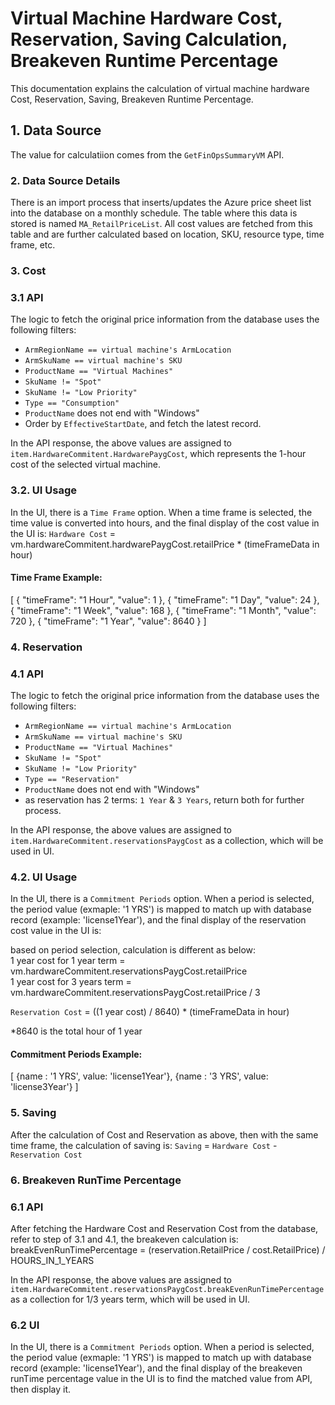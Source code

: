 # Virtual Machine Hardware Cost, Reservation, Saving Calculation, Breakeven Runtime Percentage

This documentation explains the calculation of virtual machine hardware Cost, Reservation, Saving, Breakeven Runtime Percentage.

## 1. Data Source

The value for calculatiion comes from the `GetFinOpsSummaryVM` API.

### 2. Data Source Details

There is an import process that inserts/updates the Azure price sheet list into the database on a monthly schedule. The table where this data is stored is named `MA_RetailPriceList`. All cost values are fetched from this table and are further calculated based on location, SKU, resource type, time frame, etc.

### 3. Cost

### 3.1 API

The logic to fetch the original price information from the database uses the following filters:

- `ArmRegionName == virtual machine's ArmLocation`
- `ArmSkuName == virtual machine's SKU`
- `ProductName == "Virtual Machines"`
- `SkuName != "Spot"`
- `SkuName != "Low Priority"`
- `Type == "Consumption"`
- `ProductName` does not end with "Windows"
- Order by `EffectiveStartDate`, and fetch the latest record.

In the API response, the above values are assigned to `item.HardwareCommitent.HardwarePaygCost`, which represents the 1-hour cost of the selected virtual machine.

### 3.2. UI Usage

In the UI, there is a `Time Frame` option. When a time frame is selected, the time value is converted into hours, and the final display of the cost value in the UI is:
`Hardware Cost` = vm.hardwareCommitent.hardwarePaygCost.retailPrice * (timeFrameData in hour)

#### Time Frame Example:

[
    { "timeFrame": "1 Hour", "value": 1 },
    { "timeFrame": "1 Day", "value": 24 },
    { "timeFrame": "1 Week", "value": 168 },
    { "timeFrame": "1 Month", "value": 720 },
    { "timeFrame": "1 Year", "value": 8640 }
]

### 4. Reservation

### 4.1 API

The logic to fetch the original price information from the database uses the following filters:

- `ArmRegionName == virtual machine's ArmLocation`
- `ArmSkuName == virtual machine's SKU`
- `ProductName == "Virtual Machines"`
- `SkuName != "Spot"`
- `SkuName != "Low Priority"`
- `Type == "Reservation"`
- `ProductName` does not end with "Windows"
- as reservation has 2 terms: `1 Year` & `3 Years`, return both for further process.

In the API response, the above values are assigned to `item.HardwareCommitent.reservationsPaygCost` as a collection, which will be used in UI.

### 4.2. UI Usage

In the UI, there is a `Commitment Periods` option. When a period is selected, the period value (exmaple: '1 YRS') is mapped to match up with database record (example: 'license1Year'), and the final display of the reservation cost value in the UI is: 

based on period selection, calculation is different as below:  
1 year cost for 1 year term = vm.hardwareCommitent.reservationsPaygCost.retailPrice  
1 year cost for 3 years term = vm.hardwareCommitent.reservationsPaygCost.retailPrice / 3  

`Reservation Cost` = ((1 year cost) / 8640) * (timeFrameData in hour)

*8640 is the total hour of 1 year

#### Commitment Periods Example:

[
    {name : '1 YRS', value: 'license1Year'},
    {name : '3 YRS', value: 'license3Year'}
]

### 5. Saving

After the calculation of Cost and Reservation as above, then with the same time frame, the calculation of saving is:
`Saving` = `Hardware Cost` - `Reservation Cost`

### 6. Breakeven RunTime Percentage

### 6.1 API

After fetching the Hardware Cost and Reservation Cost from the database, refer to step of 3.1 and 4.1, the breakeven calculation is:
breakEvenRunTimePercentage = (reservation.RetailPrice / cost.RetailPrice) / HOURS_IN_1_YEARS

In the API response, the above values are assigned to `item.HardwareCommitent.reservationsPaygCost.breakEvenRunTimePercentage` as a collection for 1/3 years term, which will be used in UI.

### 6.2 UI
In the UI, there is a `Commitment Periods` option. When a period is selected, the period value (exmaple: '1 YRS') is mapped to match up with database record (example: 'license1Year'), and the final display of the breakeven runTime percentage value in the UI is to find the matched value from API, then display it.
